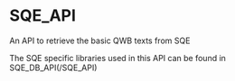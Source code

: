 # SQE_API
An API to retrieve the basic QWB texts from SQE


The SQE specific libraries used in this API can be found in SQE_DB_API(/SQE_API)
